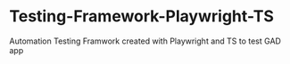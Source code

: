 # Testing-Framework-Playwright-TS
Automation Testing Framwork created with Playwright and TS to test GAD app
